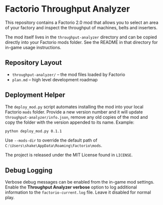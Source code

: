 # Factorio Throughput Analyzer

This repository contains a Factorio 2.0 mod that allows you to select an area of your factory and inspect the throughput of machines, belts and inserters.

The mod itself lives in the `throughput-analyzer` directory and can be copied directly into your Factorio mods folder. See the README in that directory for in-game usage instructions.

## Repository Layout

- `throughput-analyzer/` – the mod files loaded by Factorio
- `plan.md` – high level development roadmap

## Deployment Helper

The `deploy_mod.py` script automates installing the mod into your local
Factorio `mods` folder. Provide a new version number and it will update
`throughput-analyzer/info.json`, remove any old copies of the mod and copy the
folder with the version appended to its name. Example:

```bash
python deploy_mod.py 0.1.1
```

Use `--mods-dir` to override the default path of
`C:\Users\shake\AppData\Roaming\Factorio\mods`.

The project is released under the MIT License found in `LICENSE`.

## Debug Logging

Verbose debug messages can be enabled from the in-game mod settings. Enable the
**Throughput Analyzer verbose** option to log additional information to the
`factorio-current.log` file. Leave it disabled for normal play.
